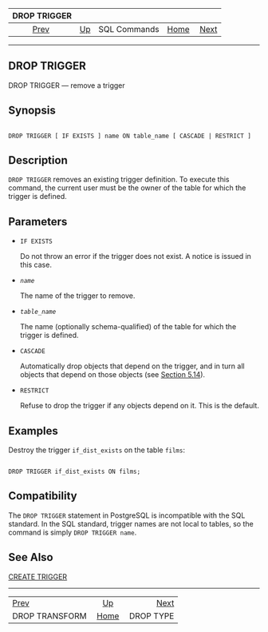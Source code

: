 <!--?xml version="1.0" encoding="UTF-8" standalone="no"?-->

|                   DROP TRIGGER                   |                                        |              |                                                       |                                        |
| :----------------------------------------------: | :------------------------------------- | :----------: | ----------------------------------------------------: | -------------------------------------: |
| [Prev](sql-droptransform.html "DROP TRANSFORM")  | [Up](sql-commands.html "SQL Commands") | SQL Commands | [Home](index.html "PostgreSQL 17devel Documentation") |  [Next](sql-droptype.html "DROP TYPE") |

***

[]()

## DROP TRIGGER

DROP TRIGGER — remove a trigger

## Synopsis

```

DROP TRIGGER [ IF EXISTS ] name ON table_name [ CASCADE | RESTRICT ]
```

## Description

`DROP TRIGGER` removes an existing trigger definition. To execute this command, the current user must be the owner of the table for which the trigger is defined.

## Parameters

*   `IF EXISTS`

    Do not throw an error if the trigger does not exist. A notice is issued in this case.

*   *`name`*

    The name of the trigger to remove.

*   *`table_name`*

    The name (optionally schema-qualified) of the table for which the trigger is defined.

*   `CASCADE`

    Automatically drop objects that depend on the trigger, and in turn all objects that depend on those objects (see [Section 5.14](ddl-depend.html "5.14. Dependency Tracking")).

*   `RESTRICT`

    Refuse to drop the trigger if any objects depend on it. This is the default.

## Examples

Destroy the trigger `if_dist_exists` on the table `films`:

```

DROP TRIGGER if_dist_exists ON films;
```

## Compatibility

The `DROP TRIGGER` statement in PostgreSQL is incompatible with the SQL standard. In the SQL standard, trigger names are not local to tables, so the command is simply `DROP TRIGGER name`.

## See Also

[CREATE TRIGGER](sql-createtrigger.html "CREATE TRIGGER")

***

|                                                  |                                                       |                                        |
| :----------------------------------------------- | :---------------------------------------------------: | -------------------------------------: |
| [Prev](sql-droptransform.html "DROP TRANSFORM")  |         [Up](sql-commands.html "SQL Commands")        |  [Next](sql-droptype.html "DROP TYPE") |
| DROP TRANSFORM                                   | [Home](index.html "PostgreSQL 17devel Documentation") |                              DROP TYPE |
